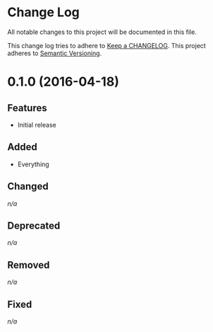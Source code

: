 # Change Log

All notable changes to this project will be documented in this file.

This change log tries to adhere to [Keep a CHANGELOG](https://github.com/olivierlacan/keep-a-changelog).
This project adheres to [Semantic Versioning](http://semver.org/).

# <a name="0.1.0"></a>0.1.0 (2016-04-18)

## Features

- Initial release

## Added

- Everything

## Changed

_n/a_

## Deprecated

_n/a_

## Removed

_n/a_

## Fixed

_n/a_
